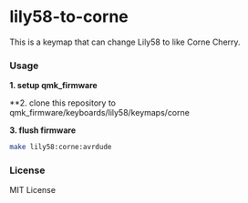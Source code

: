 # lily58-to-corne
This is a keymap that can change Lily58 to like Corne Cherry.

### Usage
**1. setup qmk_firmware**

**2. clone this repository to qmk_firmware/keyboards/lily58/keymaps/corne

**3. flush firmware**
```bash
make lily58:corne:avrdude
```

### License
MIT License
